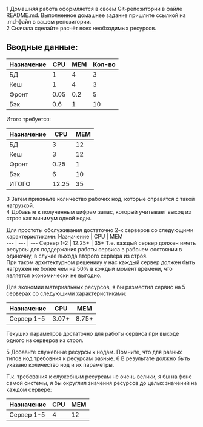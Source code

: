1 Домашняя работа оформляется в своем Git-репозитории в файле README.md. Выполненное домашнее задание пришлите ссылкой на .md-файл в вашем репозитории.  
2 Сначала сделайте расчёт всех необходимых ресурсов.  

Вводные данные:  
---
Назначение  |  CPU  |  MEM  |  Кол-во  
--- | --- | --- | ---
БД | 1 | 4 | 3 
Кеш | 1 | 4  | 3 
Фронт |  0.05 | 0.2 | 5 
Бэк  | 0.6 | 1 | 10  

Итого требуется:  

Назначение  |  CPU  |  MEM  
--- | --- | --- 
БД | 3 | 12 
Кеш | 3 | 12  
Фронт |  0.25 | 1   
Бэк  | 6 | 10  
ИТОГО  | 12.25 | 35  

3 Затем прикиньте количество рабочих нод, которые справятся с такой нагрузкой.  
4 Добавьте к полученным цифрам запас, который учитывает выход из строя как минимум одной ноды.

Для простоты обслуживания достаточно 2-х серверов со следующими характеристиками:
Назначение  |  CPU  |  MEM  
--- | --- | --- 
Сервер 1-2 | 12.25+ | 35+ 
Т.е. каждый сервер должен иметь ресурсы для поддержания работы сервиса в рабочем состоянии в одиночну, в случае выхода второго сервера из строя.  
При таком архитектурном решенииу у нас каждый сервер должен быть нагружен не более чем на 50% в кождый момент времени, что является экономически не выгодно.  

Для экономии материальных ресурсов, я бы разместил сервис на 5 серверах со следующими характеристиками:  

Назначение  |  CPU  |  MEM  
--- | --- | --- 
Сервер 1-5 | 3.07+ | 8.75+ 

Текуших параметров достаточно для работы сервиса при выходе одного из серверов из строя.  


5 Добавьте служебные ресурсы к нодам. Помните, что для разных типов нод требовния к ресурсам разные.
6 В результате должно быть указано количество нод и их параметры.

Т.к. требования к служебным ресурсам не очень велики, я бы на фоне самой системы, я бы округлил значения ресурсов до целых значений на каждом сервере:

Назначение  |  CPU  |  MEM  
--- | --- | --- 
Сервер 1-5 | 4 | 12 


